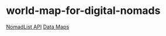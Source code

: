 # world-map-for-digital-nomads

[NomadList API](https://nomadlist.com/api/v2/list/cities)
[Data Maps](https://datamaps.github.io/)
